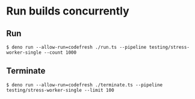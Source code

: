 # Run builds concurrently

## Run
```
$ deno run --allow-run=codefresh ./run.ts --pipeline testing/stress-worker-single --count 1000
```

## Terminate
```
$ deno run --allow-run=codefresh ./terminate.ts --pipeline testing/stress-worker-single --limit 100
```
